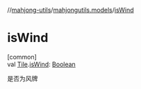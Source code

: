 //[mahjong-utils](../../index.md)/[mahjongutils.models](index.md)/[isWind](is-wind.md)

# isWind

[common]\
val [Tile](-tile/index.md).[isWind](is-wind.md): [Boolean](https://kotlinlang.org/api/latest/jvm/stdlib/kotlin-stdlib/kotlin/-boolean/index.html)

是否为风牌
